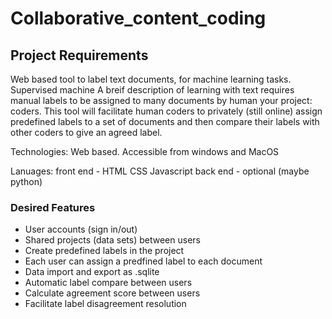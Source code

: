 # Collaborative_content_coding

## Project Requirements
Web based tool to label text documents, for machine learning tasks. Supervised machine A breif description of learning with text requires manual labels to be assigned to many documents by human your project: coders. This tool will facilitate human coders to privately (still online) assign predefined labels to a set of documents and then compare their labels with other coders to give an agreed label. 

Technologies: Web based. Accessible from windows and MacOS

Lanuages: front end - HTML CSS Javascript back end - optional (maybe python)


### Desired Features

- User accounts (sign in/out)
- Shared projects (data sets) between users
- Create predefined labels in the project
- Each user can assign a predfined label to each document
- Data import and export as .sqlite 
- Automatic label compare between users
- Calculate agreement score between users 
- Facilitate label disagreement resolution

